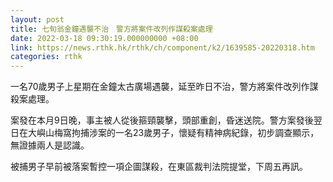 ```yaml
---
layout: post
title: 七旬翁金鐘遇襲不治　警方將案件改列作謀殺案處理
date: 2022-03-18 09:30:19.000000000 +08:00
link: https://news.rthk.hk/rthk/ch/component/k2/1639585-20220318.htm
categories: rthk
---
```


一名70歲男子上星期在金鐘太古廣場遇襲，延至昨日不治，警方將案件改列作謀殺案處理。

案發在本月9日晚，事主被人從後箍頸襲擊，頭部重創，昏迷送院。警方案發後翌日在大嶼山梅窩拘捕涉案的一名23歲男子，懷疑有精神病紀錄，初步調查顯示，無證據兩人是認識。

被捕男子早前被落案暫控一項企圖謀殺，在東區裁判法院提堂，下周五再訊。

